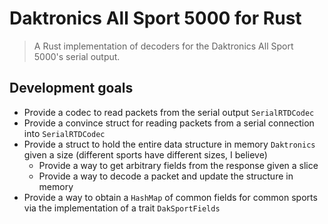 # Daktronics All Sport 5000 for Rust

> A Rust implementation of decoders for the Daktronics All Sport 5000's serial
> output.

## Development goals

- Provide a codec to read packets from the serial output `SerialRTDCodec`
- Provide a convince struct for reading packets from a serial connection into
  `SerialRTDCodec`
- Provide a struct to hold the entire data structure in memory `Daktronics`
  given a size (different sports have different sizes, I believe)
  - Provide a way to get arbitrary fields from the response given a slice
  - Provide a way to decode a packet and update the structure in memory
- Provide a way to obtain a `HashMap` of common fields for common sports via the
  implementation of a trait `DakSportFields`
